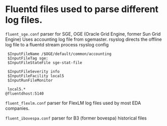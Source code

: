 # Fluentd files used to parse different log files.

<code>fluent_sge.conf</code> parser for SGE, OGE (Oracle Grid Engine, former Sun Grid Engine)
Uses accounting log file from sgemaster. rsyslog directs the offline log file to a fluentd stream process
rsyslog config

```# SGE ACCOUNTING log file
 $InputFileName /$OGE/default/common/accounting
 $InputFileTag sge:
 $InputFileStateFile sge-stat-file
 
 $InputFileSeverity info
 $InputFileFacility local5
 $InputRunFileMonitor
 
 local5.*                                                @fluentdhost:5140
 ``` 
 
<code>fluent_flexlm.conf</code> parser for FlexLM log files used by most EDA companies.

<code>fluent_ibovespa.conf</code> parser for B3 (former bovespa) historical files
